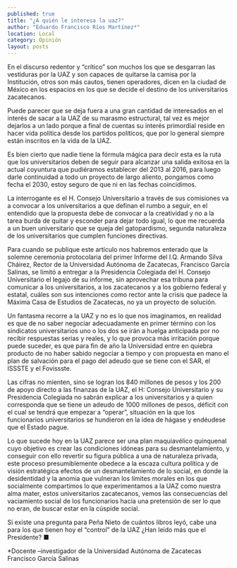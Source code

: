 ```yaml
---
published: true
title: "¿A quién le interesa la uaz?"
author: "Eduardo Francisco Ríos Martínez*"
location: Local
category: Opinión
layout: posts
---
```


En el discurso redentor y “crítico” son muchos los que se desgarran las vestiduras por la UAZ y son capaces de quitarse la camisa por la Institución, otros son más cautos, tienen operadores, dicen en la ciudad de México en los espacios en los que se decide el destino de los universitarios zacatecanos.

Puede parecer que se deja fuera a una gran cantidad de interesados en el interés de sacar a la UAZ de su marasmo estructural, tal vez es mejor dejarlos a un lado porque a final de cuentas su interés primordial reside en hacer vida política desde los partidos políticos, que por lo general siempre están inscritos en la vida de la UAZ.

Es bien cierto que nadie tiene la fórmula mágica para decir esta es la ruta que los universitarios deben de seguir para alcanzar una salida exitosa en la actual coyuntura que pudiéramos establecer del 2013 al 2016, para luego darle continuidad a todo un proyecto de largo aliento, pongamos como fecha el 2030, estoy seguro de que ni en las fechas coincidimos.

La interrogante es el H. Consejo Universitario a través de sus comisiones va a convocar a los universitarios a que definan el rumbo a seguir, en el entendido que la propuesta debe de convocar a la creatividad y no a la tarea burda de quitar y esconder para dejar todo igual, lo que me recuerda a un buen universitario que se queja del gatopardismo, segunda naturaleza de los universitarios que cumplen funciones directivas.

Para cuando se publique este artículo nos habremos enterado que la solemne ceremonia protocolaria del primer Informe del I.Q. Armando Silva Cháirez, Rector de la Universidad Autónoma de Zacatecas, Francisco García Salinas, se limitó a entregar a la Presidencia Colegiada del H. Consejo Universitario el legajo de su informe, sin aprovechar esa tribuna para comunicar a los universitarios, a los zacatecanos y a los gobierno federal y estatal, cuáles son sus intenciones como rector ante la crisis que padece la Máxima Casa de Estudios de Zacatecas, no ya un proyecto de solución.

Un fantasma recorre a la UAZ y no es lo que nos imaginamos, en realidad es que de no saber negociar adecuadamente en primer término con los sindicatos universitarios uno o los dos se irán a huelga anticipada por no recibir respuestas serias y reales, y lo que provoca más irritación porque puede suceder, es que para fin de año la Universidad entre en quiebra producto de no haber sabido negociar a tiempo y con propuesta en mano el plan de salvación para el pago del adeudo que se tiene con el SAR, el ISSSTE y el Fovissste.

Las cifras no mienten, sino se logran los 840 millones de pesos y los 200 de apoyo directo a las finanzas de la UAZ, el H: Consejo Universitario y su Presidencia Colegiada no sabrán explicar a los universitarios y a quien corresponda que se tiene un adeudo de 1000 millones de pesos, déficit con el cual se tendrá que empezar a “operar”, situación en la que los funcionarios universitarios se hundieron en la idea de hágase y endéudese que el Estado pague.

Lo que sucede hoy en la UAZ parece ser una plan maquiavélico quinquenal cuyo objetivo es crear las condiciones idóneas para su desmantelamiento, y conseguir con ello revertir su figura pública a una de naturaleza privada, este proceso presumiblemente obedece a la escaza cultura política y de visión estratégica efectos de un desmantelamiento de lo social, en donde la desidentidad y la anomia que vulneran los límites morales en los que socialmente compartimos lo que experimentamos a la UAZ como nuestra alma mater, estos universitarios zacatecanos, vemos las consecuencias del vaciamiento social de los funcionarios hacia una pretensión de ser lo que no eran, de buscar estar en la cúspide social.

Si existe una pregunta para Peña Nieto de cuántos libros leyó, cabe una para los que tienen hoy el “control” de la UAZ ¿Han leído más que el Presidente? ■

*Docente –investigador de la Universidad Autónoma de Zacatecas Francisco García Salinas
